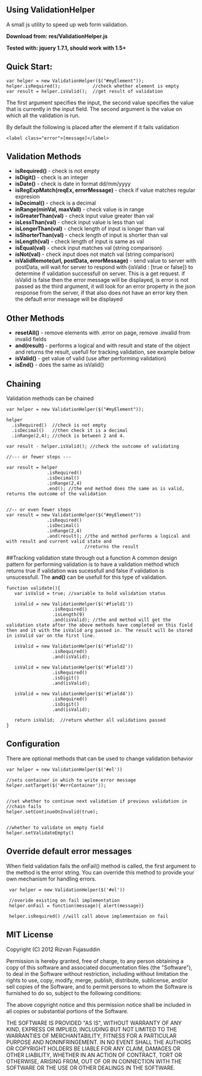 Using ValidationHelper
---------------
A small js utility to speed up web form validation. 

**Download from: res/ValidationHelper.js**

**Tested with: jquery 1.7.1, should work with 1.5+**

## Quick Start:

    var helper = new ValidationHelper($("#myElement"));
    helper.isRequired();            //check whether element is empty 
    var result = helper.isValid();  //get result of validation

The first argument specifies the input, the second value specifies the value
that is currently in the input field. The second argument is the value on which all the validation is run.

By default the following is placed after the element if it fails validation

    <label class="error">[message]</label>

## Validation Methods
* **isRequired()** - check is not empty
* **isDigit()** - check is an integer
* **isDate()** - check is date in format dd/mm/yyyy
* **isRegExpMatch(reqEx, errorMessage)** - check if value matches regular expresion
* **isDecimal()** - check is a decimal
* **inRange(minVal, maxVall)** - check value is in range
* **isGreaterThan(val)** - check input value greater than val
* **isLessThan(val)** - check input value is less than val
* **isLongerThan(val)** - check length of input is longer than val
* **isShorterThan(val)** - check length of input is shorter than val
* **isLength(val)** - check length of input is same as val
* **isEqual(val)** - check input matches val (string comparison)
* **isNot(val)** - check input does not match val (string comparison)
* **isValidRemote(url, postData, errorMessage)** - send value to server with
  postData, will wait for server to respond with {isValid : [true or false]} to determine if validation successfull on server. This is a get request. if isValid is false then the error message will be displayed, is error is not passed as the third argument, it will look for an error property in the json response from the server, if that also does not have an error key then the default error message will be displayed
  
  
## Other Methods
* **resetAll()** - remove elements with .error on page, remove .invalid from invalid fields
* **and(result)** - performs a logical and with result and state of the object and returns the result, usefull for tracking validation, see example below
* **isValid()** - get value of valid (use after performing validation)
* **isEnd()** - does the same as isValid()

## Chaining
Validation methods can be chained 

    var helper = new ValidationHelper($("#myElement"));

    helper
      .isRequired()  //check is not empty
      .isDecimal()   //then check it is a decimal
      .inRange(2,4); //check is between 2 and 4.
    
    var result - helper.isValid(); //check the outcome of validating
    
    //--- or fewer steps ---
  
    var result = helper
                   .isRequired()
                   .isDecimal()
                   .inRange(2,4)
                   .end(); //the end method does the same as is valid, returns the outcome of the validation


    //-- or even fewer steps
    var result = new ValidationHelper($("#myElement"))
                   .isRequired()
                   .isDecimal()
                   .inRange(2,4)
                   .and(result); //the and method performs a logical and with result and current valid state and 
                                 //returns the result 

##Tracking validation state through out a function
A common design pattern for performing validation is to have a validation method which returns true if validation was sucessfull and false if validation is unsucessfull. The **and()** can be usefull for this type of validation.

    function validate(){
       var isValid = true; //variable to hold validation status
       
       isValid = new ValidationHelper($('#field1'))
                     .isRequired()
                     .isLength(9)
                     .and(isValid); //the and method will get the validation state after the above methods have completed on this field then and it with the isValid arg passed in. The result will be stored in isValid var on the first line. 

       isValid = new ValidationHelper($('#field2'))
                     .isRequired()
                     .and(isValid);

       isValid = new ValidationHelper($('#field3'))
                     .isRequired()
                     .isDigit()
                     .and(isValid);

       isValid = new ValidationHelper($('#field4'))
                     .isRequired()
                     .isDigit()
                     .and(isValid);
       
       return isValid;  //return whether all validations passed
    }

## Configuration
There are optional methods that can be used to change validation behavior 

    var helper = new ValidationHelper($('#el'))
    
    //sets container in which to write error message
    helper.setTarget($('#errContainer'));
    
    
    //set whether to continue next validation if previous validation in 
    //chain fails
    helper.setContinueOnInvalid(true);
    
    
    //whether to validate on empty field
    helper.setValidateEmpty()
    

## Override default error messages
When field validation fails the onFail() method is called, the first argument to the method is the error string. You can override this method to provide your own 
mechanism for handling errors. 

     var helper = new ValidationHelper($('#el'))
   
     //overide existing on fail implementation 
     helper.onFail = function(message){ alert(message)}
     
     helper.isRequired() //will call above implementaion on fail
     
## MIT License
Copyright (C) 2012 Rizvan Fujasuddin 
 
Permission is hereby granted, free of charge, to any person obtaining a copy of this software and associated documentation files (the "Software"), to deal in the Software without restriction, including without limitation the rights to use, copy, modify, merge, publish, distribute, sublicense, and/or sell copies of the Software, and to permit persons to whom the Software is furnished to do so, subject to the following conditions:

The above copyright notice and this permission notice shall be included in all copies or substantial portions of the Software.

THE SOFTWARE IS PROVIDED "AS IS", WITHOUT WARRANTY OF ANY KIND, EXPRESS OR IMPLIED, INCLUDING BUT NOT LIMITED TO THE WARRANTIES OF MERCHANTABILITY, FITNESS FOR A PARTICULAR PURPOSE AND NONINFRINGEMENT. IN NO EVENT SHALL THE AUTHORS OR COPYRIGHT HOLDERS BE LIABLE FOR ANY CLAIM, DAMAGES OR OTHER LIABILITY, WHETHER IN AN ACTION OF CONTRACT, TORT OR OTHERWISE, ARISING FROM, OUT OF OR IN CONNECTION WITH THE SOFTWARE OR THE USE OR OTHER DEALINGS IN THE SOFTWARE.
